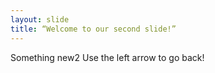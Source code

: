 ```yaml
---
layout: slide
title: “Welcome to our second slide!”
---
```

Something new2
Use the left arrow to go back!
